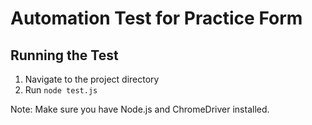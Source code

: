 # Automation Test for Practice Form

## Running the Test

1. Navigate to the project directory
2. Run `node test.js`

Note: Make sure you have Node.js and ChromeDriver installed.
